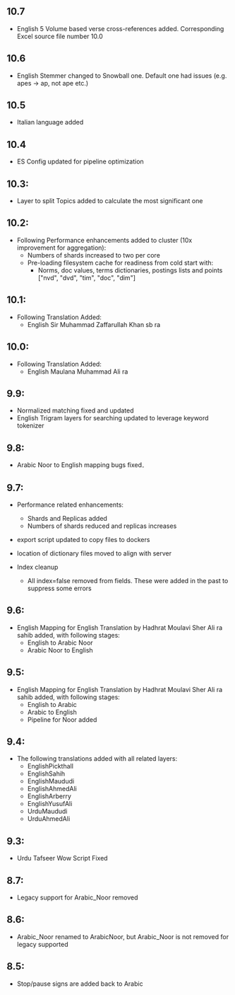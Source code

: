## 10.7
  * English 5 Volume based verse cross-references added. Corresponding Excel source file number 10.0

## 10.6
  * English Stemmer changed to Snowball one. Default one had issues (e.g. apes -> ap, not ape etc.)

## 10.5
  * Italian language added

## 10.4
  * ES Config updated for pipeline optimization

## 10.3:
  * Layer to split Topics added to calculate the most significant one

## 10.2:
  * Following Performance enhancements added to cluster (10x improvement for aggregation):
    - Numbers of shards increased to two per core
    - Pre-loading filesystem cache for readiness from cold start with:
      - Norms, doc values, terms dictionaries, postings lists and points ["nvd", "dvd", "tim", "doc", "dim"]

## 10.1:
  * Following Translation Added:
    - English Sir Muhammad Zaffarullah Khan sb ra

## 10.0:
  * Following Translation Added:
    - English Maulana Muhammad Ali ra

## 9.9:
  * Normalized matching fixed and updated
  * English Trigram layers for searching updated to leverage keyword tokenizer

## 9.8:
  * Arabic Noor to English mapping bugs fixed۔

## 9.7:
  * Performance related enhancements:
    - Shards and Replicas added
    - Numbers of shards reduced and replicas increases
  * export script updated to copy files to dockers
  * location of dictionary files moved to align with server

  * Index cleanup
    - All index=false removed from fields. These were added in the past to suppress some errors

## 9.6:
  * English Mapping for English Translation by Hadhrat Moulavi Sher Ali ra sahib added, with following stages:
    - English to Arabic Noor
    - Arabic Noor to English

## 9.5:
  * English Mapping for English Translation by Hadhrat Moulavi Sher Ali ra sahib added, with following stages:
    - English to Arabic
    - Arabic to English
    - Pipeline for Noor added

## 9.4:
  * The following translations added with all related layers:
    - EnglishPickthall
    - EnglishSahih
    - EnglishMaududi
    - EnglishAhmedAli
    - EnglishArberry
    - EnglishYusufAli
    - UrduMaududi
    - UrduAhmedAli

## 9.3:
  * Urdu Tafseer Wow Script Fixed

## 8.7:
  * Legacy support for Arabic_Noor removed

## 8.6:
  * Arabic_Noor renamed to ArabicNoor,  but Arabic_Noor is not removed for legacy supported

## 8.5:
  * Stop/pause signs are added back to Arabic
